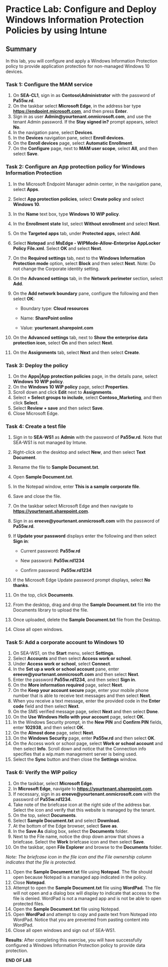 # Practice Lab: Configure and Deploy Windows Information Protection Policies by using Intune

## Summary

In this lab, you will configure and apply a Windows Information Protection policy to provide application protection for non-managed Windows 10 devices.

### Task 1: Configure the MAM service

1. On **SEA-CL1**, sign in as **Contoso\\Administrator** with the password of **Pa55w.rd**. 
2. On the taskbar select **Microsoft Edge**, in the address bar type  **https://endpoint.microsoft.com**, and then press **Enter**.
3. Sign in as user **Admin\@yourtenant.onmicrosoft.com**, and use the tenant Admin password. If the **Stay signed in?** prompt appears, select **No**. 
4. In the navigation pane, select **Devices**.
5. In the **Devices** navigation pane, select **Enroll devices**.
6. On the **Enroll devices** page, select **Automatic Enrollment**.
7. On the **Configure** page, next to **MAM user scope**, select **All**, and then select **Save**.

### Task 2: Configure an App protection policy for Windows Information Protection

1. In the Microsoft Endpoint Manager admin center, in the navigation pane, select **Apps**.
2. Select **App protection policies**, select **Create policy** and select **Windows 10**.
3. In the **Name** text box, type **Windows 10 WIP policy**.
4. In the **Enrollment state** list, select **Without enrollment** and select **Next**.
5. On the **Targeted apps** tab, under **Protected apps**, select **Add**.
6. Select **Notepad** and **MsEdge - WIPMode-Allow-Enterprise AppLocker Policy File.xml**. Select **OK** and select **Next**.
7. On the **Required settings** tab, next to the **Windows Information Protection mode** option, select **Block** and then select **Next**. Note: Do not change the Corporate identity setting.
8. On the **Advanced settings** tab, in the **Network perimeter** section, select **Add**.
9. On the **Add network boundary** pane, configure the following and then select **OK**:

   - Boundary type: **Cloud resources**

   - Name: **SharePoint online**

   - Value: **yourtenant.sharepoint.com**

10. On the **Advanced settings** tab, next to **Show the enterprise data protection icon**, select **On** and then select **Next**.
11. On the **Assignments** tab, select **Next** and then select **Create**.

### Task 3: Deploy the policy

1. On the **Apps|App protection policies** page, in the details pane, select **Windows 10 WIP policy**.
2. On the **Windows 10 WIP policy** page, select **Properties**.
3. Scroll down and click **Edit** next to **Assignments**.
4. Select **+ Select groups to include**, select **Contoso_Marketing**, and then click **Select**.
5. Select **Review + save** and then select **Save**.
6. Close Microsoft Edge.

### Task 4: Create a test file

1. Sign in to **SEA-WS1** as **Admin** with the password of **Pa55w.rd**. Note that SEA-WS1 is not managed by Intune.
2. Right-click on the desktop and select **New**, and then select **Text Document**.
3. Rename the file to **Sample Document.txt**.
4. Open **Sample Document.txt**.
5. In the Notepad window, enter **This is a sample corporate file**.
6. Save and close the file.
7. On the taskbar select Microsoft Edge and then navigate to **https://yourtenant.sharepoint.com**.
8. Sign in as **ereeve\@yourtenant.onmicrosoft.com** with the password of **Pa55w.rd**.
9. If **Update your password** displays enter the following and then select **Sign in**:

   - Current password: **Pa55w.rd**

   - New password: **Pa55w.rd1234**

   - Confirm password: **Pa55w.rd1234**

10. If the Microsoft Edge Update password prompt displays, select **No thanks**.
11. On the top, click **Documents**.
12. From the desktop, drag and drop the **Sample Document.txt** file into the Documents library to upload the file.
13. Once uploaded, delete the **Sample Document.txt** file from the Desktop.
14. Close all open windows.

### Task 5: Add a corporate account to Windows 10

1. On SEA-WS1, on the **Start** menu, select **Settings**.
2. Select **Accounts** and then select **Access work or school**.
3. Under **Access work or school**, select **Connect**.
4. In the **Set up a work or school account** pane, enter **ereeve\@yourtenant.onmicrosoft.com** and then select **Next**.
5. Enter the password **Pa55w.rd1234**, and then select **Sign in**.
6. On the **More information required** page, select **Next**.
7. On the **Keep your account secure** page, enter your mobile phone number that is able to receive text messages and then select **Next**.
8. When you receive a text message, enter the provided code in the **Enter code** field and then select **Next**.
9. On the SMS verified message page, select **Next** and then select **Done**.
10. On the **Use Windows Hello with your account** page, select **OK**.
11. In the Windows Security prompt, in the **New PIN** and **Confirm PIN** fields, enter **102938**, and then select **OK**.
12. On the **Almost done** page, select **Next**.
13. On the **Windows Security** page, enter **Pa55w.rd** and then select **OK**.
14. On the Access work or school page, select **Work or school account** and then select **Info**. Scroll down and notice that the Connection info specifies that a wip.mam management server is being used.
15. Select the **Sync** button and then close the **Settings** window.

### Task 6: Verify the WIP policy

1. On the taskbar, select **Microsoft Edge**.
2. In **Microsoft Edge**, navigate to **https://yourtenant.sharepoint.com**.
3. If necessary, sign in as **ereeve\@yourtenant.onmicrosoft.com** with the password of **Pa55w.rd1234**.
4. Take note of the briefcase icon at the right side of the address bar. Select the icon and verify that this website is managed by the tenant.
5. On the top, select **Documents**.
6. Select **Sample Document.txt** and select **Download**.
7. At the bottom of the Edge browser, select **Save as**.
8. In the **Save As** dialog box, select the **Documents** folder.
9. Next to the File name, notice the drop down arrow that shows a briefcase. Select the **Work** briefcase icon and then select **Save**.
10. On the taskbar, open **File Explorer** and browse to the **Documents** folder.

   _Note: The briefcase icon in the file icon and the File ownership column indicates that the file is protected._

11. Open the **Sample Document.txt** file using **Notepad**. The file should open because Notepad is a managed app indicated in the policy. 
12. Close **Notepad**.
13. Attempt to open the **Sample Document.txt** file using **WordPad**. The file will not open and a dialog box will display to indicate that access to the file is denied. WordPad is not a managed app and is not be able to open protected files.
14. Open the **Sample Document.txt** file using Notepad. 
15. Open **WordPad** and attempt to copy and paste text from Notepad into WordPad. Notice that you are prevented from pasting content into WordPad.
16. Close all open windows and sign out of SEA-WS1.

**Results**: After completing this exercise, you will have successfully configured a Windows Information Protection policy to provide data protection.

**END OF LAB**